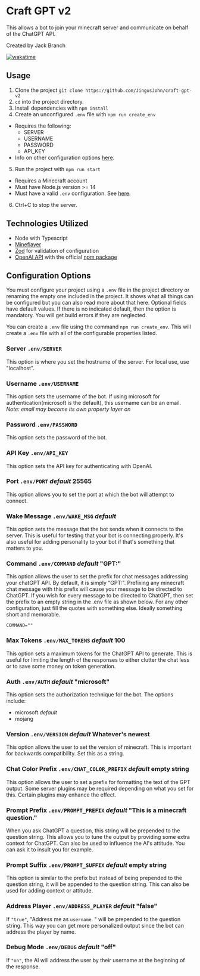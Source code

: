 # Craft GPT v2

This allows a bot to join your minecraft server and communicate on behalf of the ChatGPT API.

Created by Jack Branch

[![wakatime](https://wakatime.com/badge/github/JingusJohn/craft-gpt-v2.svg)](https://wakatime.com/badge/github/JingusJohn/craft-gpt-v2)

## Usage

1. Clone the project `git clone https://github.com/JingusJohn/craft-gpt-v2`
2. `cd` into the project directory.
3. Install dependencies with `npm install`
4. Create an unconfigured `.env` file with `npm run create_env`
  - Requires the following:
    - SERVER
    - USERNAME
    - PASSWORD
    - API_KEY
  - Info on other configuration options [here](#configuration-options).
5. Run the project with `npm run start`
  - Requires a Minecraft account
  - Must have Node.js version >= 14
  - Must have a valid `.env` configuration. See [here](#configuration-options).
6. Ctrl+C to stop the server.

## Technologies Utilized
- Node with Typescript
- [Mineflayer](https://github.com/PrismarineJS/mineflayer)
- [Zod](https://zod.dev) for validation of configuration
- [OpenAI API](https://openai.com/api/) with the official [npm package](https://openai.com/api/)

## Configuration Options

You must configure your project using a `.env` file in the project directory or
renaming the empty one included in the project. It shows what all things can be configured
but you can also read more about that here. Optional fields have default values. If there
is no indicated default, then the option is mandatory. You will get build errors if they
are neglected.

You can create a `.env` file using the command `npm run create_env`. This will create a `.env`
file with all of the configurable properties listed.

### Server `.env/SERVER`

This option is where you set the hostname of the server. For local use, use "localhost".

### **Username** `.env/USERNAME`

This option sets the username of the bot. If using microsoft for authentication(microsoft is
the default), this username can be an email. _Note: email may become its own property layer on_

### **Password** `.env/PASSWORD`

This option sets the password of the bot.

### **API Key** `.env/API_KEY`

This option sets the API key for authenticating with OpenAI.

### Port `.env/PORT` *default* 25565

This option allows you to set the port at which the bot will attempt to connect.

### Wake Message `.env/WAKE_MSG` *default* 

This option sets the message that the bot sends when it connects to the server. This is
useful for testing that your bot is connecting properly. It's also useful for adding personality
to your bot if that's something that matters to you.

### Command `.env/COMMAND` *default* "GPT:"

This option allows the user to set the prefix for chat messages addressing your chatGPT API.
By default, it is simply "GPT:". Prefixing any minecraft chat message with this prefix will
cause your message to be directed to ChatGPT. If you wish for every message to be directed to
ChatGPT, then set the prefix to an empty string in the .env file as shown below. For any other
configuration, just fill the quotes with something else. Ideally something short and memorable.

```
COMMAND=""
```

### Max Tokens `.env/MAX_TOKENS` *default* 100

This option sets a maximum tokens for the ChatGPT API to generate. This is useful for limiting
the length of the responses to either clutter the chat less or to save some money on token
generation.

### Auth `.env/AUTH` *default* "microsoft"

This option sets the authorization technique for the bot. The options include:

- microsoft *default*
- mojang

### Version `.env/VERSION` *default* Whatever's newest

This option allows the user to set the version of minecraft. This is important for backwards
compatibility. Set this as a string.

### Chat Color Prefix `.env/CHAT_COLOR_PREFIX` *default* empty string

This option allows the user to set a prefix for formatting the text of the GPT output. Some
server plugins may be required depending on what you set for this. Certain plugins may enhance
the effect.

### Prompt Prefix `.env/PROMPT_PREFIX` *default* "This is a minecraft question."

When you ask ChatGPT a question, this string will be prepended to the question string. This
allows you to tune the output by providing some extra context for ChatGPT. Can also be used to
influence the AI's attitude. You can ask it to insult you for example.

### Prompt Suffix `.env/PROMPT_SUFFIX` *default* empty string

This option is similar to the prefix but instead of being prepended to the question string, it
will be appended to the question string. This can also be used for adding context or attitude.

### Address Player `.env/ADDRESS_PLAYER` *default* "false"

If `"true"`, "Address me as `username`. " will be prepended to the question string. This way you can
get more personalized output since the bot can address the player by name.

### Debug Mode `.env/DEBUG` *default* "off"

If `"on"`, the AI will address the user by their username at the beginning of the response.
